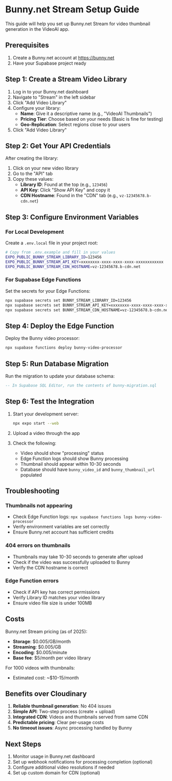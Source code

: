 # Bunny.net Stream Setup Guide

This guide will help you set up Bunny.net Stream for video thumbnail generation in the VideoAI app.

## Prerequisites

1. Create a Bunny.net account at https://bunny.net
2. Have your Supabase project ready

## Step 1: Create a Stream Video Library

1. Log in to your Bunny.net dashboard
2. Navigate to "Stream" in the left sidebar
3. Click "Add Video Library"
4. Configure your library:
   - **Name**: Give it a descriptive name (e.g., "VideoAI Thumbnails")
   - **Pricing Tier**: Choose based on your needs (Basic is fine for testing)
   - **Geo-Replication**: Select regions close to your users
5. Click "Add Video Library"

## Step 2: Get Your API Credentials

After creating the library:

1. Click on your new video library
2. Go to the "API" tab
3. Copy these values:
   - **Library ID**: Found at the top (e.g., `123456`)
   - **API Key**: Click "Show API Key" and copy it
   - **CDN Hostname**: Found in the "CDN" tab (e.g., `vz-12345678.b-cdn.net`)

## Step 3: Configure Environment Variables

### For Local Development

Create a `.env.local` file in your project root:

```bash
# Copy from .env.example and fill in your values
EXPO_PUBLIC_BUNNY_STREAM_LIBRARY_ID=123456
EXPO_PUBLIC_BUNNY_STREAM_API_KEY=xxxxxxxx-xxxx-xxxx-xxxx-xxxxxxxxxxxx
EXPO_PUBLIC_BUNNY_STREAM_CDN_HOSTNAME=vz-12345678.b-cdn.net
```

### For Supabase Edge Functions

Set the secrets for your Edge Functions:

```bash
npx supabase secrets set BUNNY_STREAM_LIBRARY_ID=123456
npx supabase secrets set BUNNY_STREAM_API_KEY=xxxxxxxx-xxxx-xxxx-xxxx-xxxxxxxxxxxx
npx supabase secrets set BUNNY_STREAM_CDN_HOSTNAME=vz-12345678.b-cdn.net
```

## Step 4: Deploy the Edge Function

Deploy the Bunny video processor:

```bash
npx supabase functions deploy bunny-video-processor
```

## Step 5: Run Database Migration

Run the migration to update your database schema:

```sql
-- In Supabase SQL Editor, run the contents of bunny-migration.sql
```

## Step 6: Test the Integration

1. Start your development server:
   ```bash
   npx expo start --web
   ```

2. Upload a video through the app

3. Check the following:
   - Video should show "processing" status
   - Edge Function logs should show Bunny processing
   - Thumbnail should appear within 10-30 seconds
   - Database should have `bunny_video_id` and `bunny_thumbnail_url` populated

## Troubleshooting

### Thumbnails not appearing
- Check Edge Function logs: `npx supabase functions logs bunny-video-processor`
- Verify environment variables are set correctly
- Ensure Bunny.net account has sufficient credits

### 404 errors on thumbnails
- Thumbnails may take 10-30 seconds to generate after upload
- Check if the video was successfully uploaded to Bunny
- Verify the CDN hostname is correct

### Edge Function errors
- Check if API key has correct permissions
- Verify Library ID matches your video library
- Ensure video file size is under 100MB

## Costs

Bunny.net Stream pricing (as of 2025):
- **Storage**: $0.005/GB/month
- **Streaming**: $0.005/GB
- **Encoding**: $0.005/minute
- **Base fee**: $5/month per video library

For 1000 videos with thumbnails:
- Estimated cost: ~$10-15/month

## Benefits over Cloudinary

1. **Reliable thumbnail generation**: No 404 issues
2. **Simple API**: Two-step process (create + upload)
3. **Integrated CDN**: Videos and thumbnails served from same CDN
4. **Predictable pricing**: Clear per-usage costs
5. **No timeout issues**: Async processing handled by Bunny

## Next Steps

1. Monitor usage in Bunny.net dashboard
2. Set up webhook notifications for processing completion (optional)
3. Configure additional video resolutions if needed
4. Set up custom domain for CDN (optional)